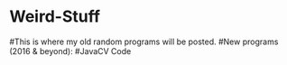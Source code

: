 # Weird-Stuff
#This is where my old random programs will be posted.
#New programs (2016 & beyond):
#JavaCV Code
